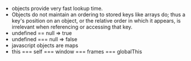 - objects provide very fast lookup time.
- Objects do not maintain an ordering to stored keys like arrays do; thus a key's position on an object, or the relative order in which it appears, is irrelevant when referencing or accessing that key.
- undefined == null => true
- undefined === null => false
- javascript objects are maps
- this === self === window === frames === globalThis
